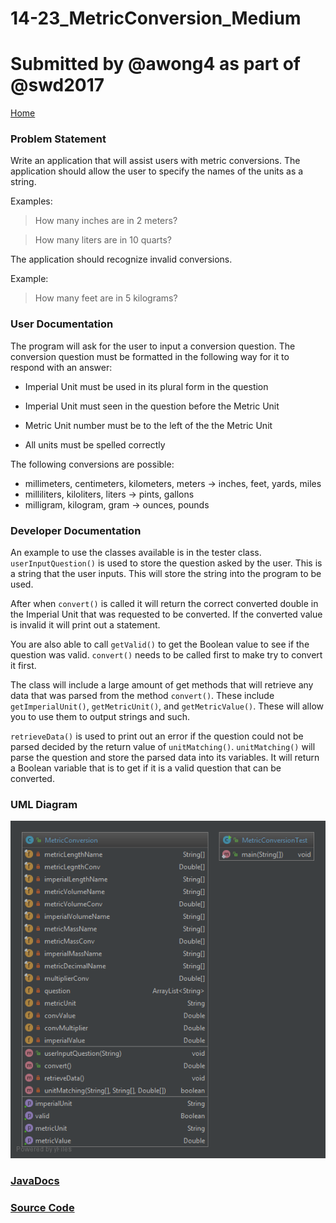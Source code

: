 # 14-23_MetricConversion_Medium
# Submitted by @awong4 as part of @swd2017

[Home](https://github.com/Aleyx4/Introduction-to-Software-Design-Fall-2017 "Home")

### Problem Statement
Write an application that will assist users with metric conversions. The application should allow the user to specify the names of the units as a string. 

Examples:
> How many inches are in 2 meters?

> How many liters are in 10 quarts?

The application should recognize invalid conversions.

Example:
> How many feet are in 5 kilograms?

### User Documentation
The program will ask for the user to input a conversion question. The
conversion question must be formatted in the following way for it to
respond with an answer:

- Imperial Unit must be used in its plural form in the question

- Imperial Unit must seen in the question before the Metric Unit

- Metric Unit number must be to the left of the the Metric Unit

- All units must be spelled correctly

The following conversions are possible:

- millimeters, centimeters, kilometers, meters -> inches, feet, yards, miles
- milliliters, kiloliters, liters -> pints, gallons
- milligram, kilogram, gram -> ounces, pounds</p>

### Developer Documentation
An example to use the classes available is in the tester class.
`userInputQuestion()` is used to store the question asked by the user. This is a string that the user inputs. This will store the string into the program to be used.

After when `convert()` is called it will return the correct converted double in the Imperial Unit that was requested to be converted. If the converted value is invalid it will print out a statement.

You are also able to call `getValid()` to get the Boolean value to see if the question was valid. `convert()` needs to be called first to make try to convert it first.

The class will include a large amount of get methods that will retrieve any data that was parsed from the method `convert()`. These include `getImperialUnit()`, `getMetricUnit()`, and `getMetricValue()`. These will allow you to use them to output strings and such.

`retrieveData()` is used to print out an error if the question could not be parsed decided by the return value of `unitMatching()`. `unitMatching()` will parse the question and store the parsed data into its variables. It will return a Boolean variable that is to get if it is a valid question that can be converted.

### UML Diagram

![14-23_MetricConversion_Medium_UML](https://github.com/Aleyx4/Introduction-to-Software-Design-Fall-2017/blob/master/14-23_MetricConversion_Medium/doc/14-23_MetricConversion_Medium_UML.png?raw=true)

### [JavaDocs](https://github.com/Aleyx4/Introduction-to-Software-Design-Fall-2017/tree/master/14-23_MetricConversion_Medium/doc)

### [Source Code](https://github.com/Aleyx4/Introduction-to-Software-Design-Fall-2017/tree/master/14-23_MetricConversion_Medium/src)
